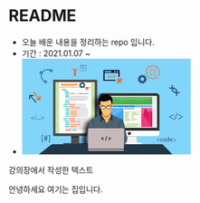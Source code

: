 # README

- 오늘 배운 내용을 정리하는 repo 입니다.
- 기간 : 2021.01.07 ~
- ![왜 개발자??](README.assets/images)





강의장에서 작성한 텍스트

안녕하세요 여기는 집입니다.